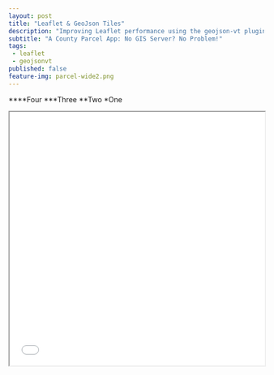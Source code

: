 ```yaml
---
layout: post
title: "Leaflet & GeoJson Tiles"
description: "Improving Leaflet performance using the geojson-vt plugin with two county parcel map examples."
subtitle: "A County Parcel App: No GIS Server? No Problem!"
tags: 
 - leaflet
 - geojsonvt
published: false
feature-img: parcel-wide2.png
---
```

****Four
***Three
**Two
*One
<iframe src="apps/county-parcel-ma.html" allowfullscreen width="100%" height="500px"></iframe>
